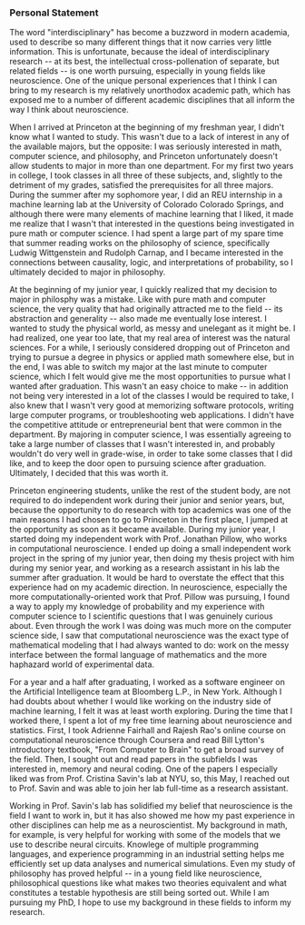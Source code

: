 ### Personal Statement

The word "interdisciplinary" has become a buzzword in modern academia, used to describe so many different things that it now carries very little information. This is unfortunate, because the ideal of interdisciplinary research -- at its best, the intellectual cross-pollenation of separate, but related fields -- is one worth pursuing, especially in young fields like neuroscience. One of the unique personal experiences that I think I can bring to my research is my relatively unorthodox academic path, which has exposed me to a number of different academic disciplines that all inform the way I think about neuroscience.

When I arrived at Princeton at the beginning of my freshman year, I didn't know what I wanted to study. This wasn't due to a lack of interest in any of the available majors, but the opposite: I was seriously interested in math, computer science, and philosophy, and Princeton unfortunately doesn't allow students to major in more than one department. For my first two years in college, I took classes in all three of these subjects, and, slightly to the detriment of my grades, satisfied the prerequisites for all three majors. During the summer after my sophomore year, I did an REU internship in a machine learning lab at the University of Colorado Colorado Springs, and although there were many elements of machine learning that I liked, it made me realize that I wasn't that interested in the questions being investigated in pure math or computer science. I had spent a large part of my spare time that summer reading works on the philosophy of science, specifically Ludwig Wittgenstein and Rudolph Carnap, and I became interested in the connections between causality, logic, and interpretations of probability, so I ultimately decided to major in philosophy.

At the beginning of my junior year, I quickly realized that my decision to major in philosphy was a mistake. Like with pure math and computer science, the very quality that had originally attracted me to the field -- its abstraction and generality -- also made me eventually lose interest. I wanted to study the physical world, as messy and unelegant as it might be. I had realized, one year too late, that my real area of interest was the natural sciences. For a while, I seriously considered dropping out of Princeton and trying to pursue a degree in physics or applied math somewhere else, but in the end, I was able to switch my major at the last minute to computer science, which I felt would give me the most opportunities to pursue what I wanted after graduation. This wasn't an easy choice to make -- in addition not being very interested in a lot of the classes I would be required to take, I also knew that I wasn't very good at memorizing software protocols, writing large computer programs, or troubleshooting web applications. I didn't have the competitive attitude or entrepreneurial bent that were common in the department. By majoring in computer science, I was essentially agreeing to take a large number of classes that I wasn't interested in, and probably wouldn't do very well in grade-wise, in order to take some classes that I did like, and to keep the door open to pursuing science after graduation. Ultimately, I decided that this was worth it.

Princeton engineering students, unlike the rest of the student body, are not required to do independent work during their junior and senior years, but, because the opportunity to do research with top academics was one of the main reasons I had chosen to go to Princeton in the first place, I jumped at the opportunity as soon as it became available. During my junior year, I started doing my independent work with Prof. Jonathan Pillow, who works in computational neuroscience. I ended up doing a small independent work project in the spring of my junior year, then doing my thesis project with him during my senior year, and working as a research assistant in his lab the summer after graduation. It would be hard to overstate the effect that this experience had on my academic direction. In neuroscience, especially the more computationally-oriented work that Prof. Pillow was pursuing, I found a way to apply my knowledge of probability and my experience with computer science to I scientific questions that I was genuinely curious about. Even through the work I was doing was much more on the computer science side, I saw that computational neuroscience was the exact type of mathematical modeling that I had always wanted to do: work on the messy interface between the formal language of mathematics and the more haphazard world of experimental data. 

For a year and a half after graduating, I worked as a software engineer on the Artificial Intelligence team at Bloomberg L.P., in New York. Although I had doubts about whether I would like working on the industry side of machine learning, I felt it was at least worth exploring. During the time that I worked there, I spent a lot of my free time learning about neuroscience and statistics. First, I took Adrienne Fairhall and Rajesh Rao's online course on computational neuroscience through Coursera and read Bill Lytton's introductory textbook, "From Computer to Brain" to get a broad survey of the field. Then, I sought out and read papers in the subfields I was interested in, memory and neural coding. One of the papers I especially liked was from Prof. Cristina Savin's lab at NYU, so, this May, I reached out to Prof. Savin and was able to join her lab full-time as a research assistant. 

Working in Prof. Savin's lab has solidified my belief that neuroscience is the field I want to work in, but it has also showed me how my past experience in other disciplines can help me as a neuroscientist. My background in math, for example, is very helpful for working with some of the models that we use to describe neural circuits. Knowlege of multiple programming languages, and experience programming in an industrial setting helps me efficiently set up data analyses and numerical simulations. Even my study of philosophy has proved helpful -- in a young field like neuroscience, philosophical questions like what makes two theories equivalent and what constitutes a testable hypothesis are still being sorted out. While I am pursuing my PhD, I hope to use my background in these fields to inform my research.
